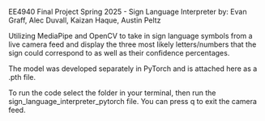 EE4940 Final Project Spring 2025 - Sign Language Interpreter
by: Evan Graff, Alec Duvall, Kaizan Haque, Austin Peltz

Utilizing MediaPipe and OpenCV to take in sign language symbols from a live camera feed and display the three most likely letters/numbers that the sign could correspond to as well as their confidence percentages. 

The model was developed separately in PyTorch and is attached here as a .pth file.

To run the code select the folder in your terminal, then run the sign_language_interpreter_pytorch file. You can press q to exit the camera feed.

